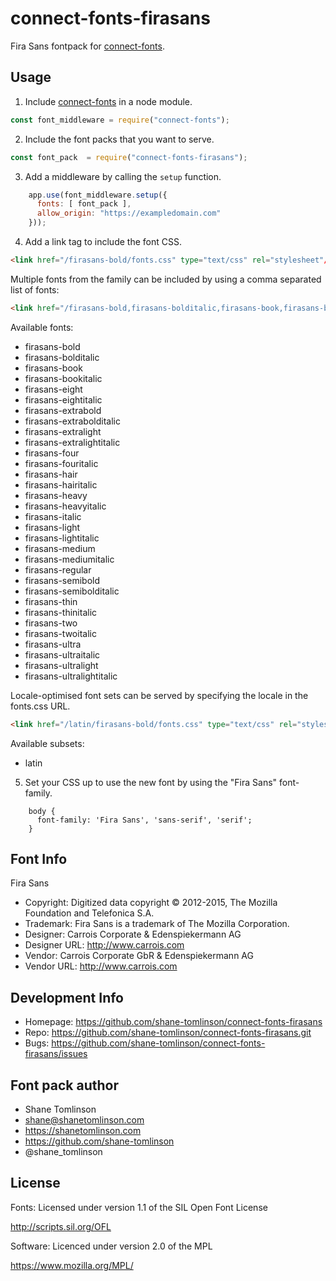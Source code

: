 # connect-fonts-firasans

Fira Sans fontpack for [connect-fonts](https://github.com/shane-tomlinson/connect-fonts).

## Usage

1. Include [connect-fonts](https://github.com/shane-tomlinson/connect-fonts) in a node module.
```js
const font_middleware = require("connect-fonts");
```

2. Include the font packs that you want to serve.
```js
const font_pack  = require("connect-fonts-firasans");
```

3. Add a middleware by calling the `setup` function.
```js
    app.use(font_middleware.setup({
      fonts: [ font_pack ],
      allow_origin: "https://exampledomain.com"
    }));
```

4. Add a link tag to include the font CSS.
```html
<link href="/firasans-bold/fonts.css" type="text/css" rel="stylesheet"/ >
```

Multiple fonts from the family can be included by using a comma separated list of fonts:
```html
<link href="/firasans-bold,firasans-bolditalic,firasans-book,firasans-bookitalic,firasans-eight,firasans-eightitalic,firasans-extrabold,firasans-extrabolditalic,firasans-extralight,firasans-extralightitalic,firasans-four,firasans-fouritalic,firasans-hair,firasans-hairitalic,firasans-heavy,firasans-heavyitalic,firasans-italic,firasans-light,firasans-lightitalic,firasans-medium,firasans-mediumitalic,firasans-regular,firasans-semibold,firasans-semibolditalic,firasans-thin,firasans-thinitalic,firasans-two,firasans-twoitalic,firasans-ultra,firasans-ultraitalic,firasans-ultralight,firasans-ultralightitalic/fonts.css" type="text/css" rel="stylesheet"/ >
```

Available fonts:
* firasans-bold
* firasans-bolditalic
* firasans-book
* firasans-bookitalic
* firasans-eight
* firasans-eightitalic
* firasans-extrabold
* firasans-extrabolditalic
* firasans-extralight
* firasans-extralightitalic
* firasans-four
* firasans-fouritalic
* firasans-hair
* firasans-hairitalic
* firasans-heavy
* firasans-heavyitalic
* firasans-italic
* firasans-light
* firasans-lightitalic
* firasans-medium
* firasans-mediumitalic
* firasans-regular
* firasans-semibold
* firasans-semibolditalic
* firasans-thin
* firasans-thinitalic
* firasans-two
* firasans-twoitalic
* firasans-ultra
* firasans-ultraitalic
* firasans-ultralight
* firasans-ultralightitalic

Locale-optimised font sets can be served by specifying the locale in the fonts.css URL.
```html
<link href="/latin/firasans-bold/fonts.css" type="text/css" rel="stylesheet"/ >
```

Available subsets:
* latin

5. Set your CSS up to use the new font by using the "Fira Sans" font-family.
```
    body {
      font-family: 'Fira Sans', 'sans-serif', 'serif';
    }
```

## Font Info
Fira Sans

* Copyright: Digitized data copyright © 2012-2015, The Mozilla Foundation and Telefonica S.A.
* Trademark: Fira Sans is a trademark of The Mozilla Corporation.
* Designer: Carrois Corporate & Edenspiekermann AG
* Designer URL: http://www.carrois.com 
* Vendor: Carrois Corporate GbR & Edenspiekermann AG
* Vendor URL: http://www.carrois.com

## Development Info
* Homepage: https://github.com/shane-tomlinson/connect-fonts-firasans
* Repo: https://github.com/shane-tomlinson/connect-fonts-firasans.git
* Bugs: https://github.com/shane-tomlinson/connect-fonts-firasans/issues

## Font pack author
* Shane Tomlinson
* shane@shanetomlinson.com
* https://shanetomlinson.com
* https://github.com/shane-tomlinson
* @shane_tomlinson


## License

Fonts: Licensed under version 1.1 of the SIL Open Font License

  http://scripts.sil.org/OFL

Software: Licenced under version 2.0 of the MPL

  https://www.mozilla.org/MPL/


